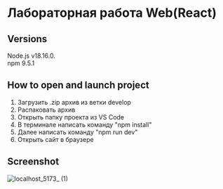 # Лабораторная работа Web(React)
## Versions
Node.js v18.16.0.   
npm 9.5.1

## How to open and launch project
1. Загрузить .zip архив из ветки develop
2. Распаковать архив
3. Открыть папку проекта из VS Code
4. В терминале написать команду "npm install"
5. Далее написать команду "npm run dev"
6. Открыть сайт в браузере

## Screenshot
![localhost_5173_ (1)](https://github.com/DeVoytinc/react_lab/assets/89654464/93edf395-55ed-4f63-8d72-b6c57e29af96)
